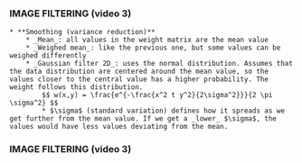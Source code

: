 ### IMAGE FILTERING (video 3)

    * **Smoothing (variance reduction)**
        * _Mean_: all values in the weight matrix are the mean value
        * _Weighed mean_: like the previous one, but some values can be weighed differently
        * _Gaussian filter 2D_: uses the normal distribution. Assumes that the data distribution are centered around the mean value, so the values closer to the central value has a higher probability. The weight follows this distribution.
            $$ w(x,y) = \frac{e^{-\frac{x^2 t y^2}{2\sigma^2}}}{2 \pi \sigma^2} $$
            * $\sigma$ (standard variation) defines how it spreads as we get further from the mean value. If we get a _lower_ $\sigma$, the values would have less values deviating from the mean.
        
### IMAGE FILTERING (video 3)
